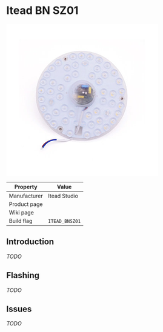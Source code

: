 # Itead BN SZ01

![Itead BN SZ01](images/devices/itead-bn-sz01.jpg)

|Property|Value|
|---|---|
|Manufacturer|Itead Studio|
|Product page||
|Wiki page||
|Build flag|`ITEAD_BNSZ01`|

## Introduction

*TODO*

## Flashing

*TODO*

## Issues

*TODO*
